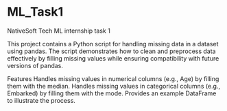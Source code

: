 # ML_Task1
NativeSoft Tech ML internship task 1

This project contains a Python script for handling missing data in a dataset using pandas. The script demonstrates how to clean and preprocess data effectively by filling missing values while ensuring compatibility with future versions of pandas.

Features
Handles missing values in numerical columns (e.g., Age) by filling them with the median.
Handles missing values in categorical columns (e.g., Embarked) by filling them with the mode.
Provides an example DataFrame to illustrate the process.
